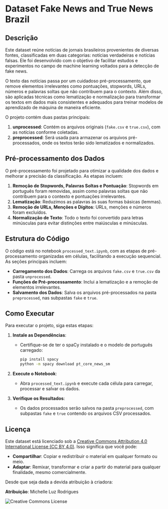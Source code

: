 # Dataset Fake News and True News Brazil

## Descrição

Este dataset reúne notícias de jornais brasileiros provenientes de diversas fontes, classificadas em duas categorias: notícias verdadeiras e notícias falsas. Ele foi desenvolvido com o objetivo de facilitar estudos e experimentos no campo de machine learning voltados para a detecção de fake news.

O texto das notícias passa por um cuidadoso pré-processamento, que remove elementos irrelevantes como pontuações, stopwords, URLs, números e palavras soltas que não contribuem para o contexto. Além disso, são aplicadas técnicas como lematização e normalização para transformar os textos em dados mais consistentes e adequados para treinar modelos de aprendizado de máquina de maneira eficiente.

O projeto contém duas pastas principais:
1. **unprocessed**: Contém os arquivos originais (`fake.csv` e `true.csv`), com as notícias conforme coletadas.
2. **preprocessed**: Será usada para armazenar os arquivos pré-processados, onde os textos terão sido lematizados e normalizados.

## Pré-processamento dos Dados

O pré-processamento foi projetado para otimizar a qualidade dos dados e melhorar a precisão da classificação. As etapas incluem:

1. **Remoção de Stopwords, Palavras Soltas e Pontuação**: Stopwords em português foram removidas, assim como palavras soltas que não contribuem para o contexto e pontuações irrelevantes.
2. **Lematização**: Reduzimos as palavras às suas formas básicas (lemmas).
3. **Remoção de URLs, Menções e Dígitos**: URLs, menções e números foram excluídos.
4. **Normalização de Texto**: Todo o texto foi convertido para letras minúsculas para evitar distinções entre maiúsculas e minúsculas.

## Estrutura do Código

O código está no notebook `processed_text.ipynb`, com as etapas de pré-processamento organizadas em células, facilitando a execução sequencial. As seções principais incluem:

- **Carregamento dos Dados**: Carrega os arquivos `fake.csv` e `true.csv` da pasta `unprocessed`.
- **Funções de Pré-processamento**: Inclui a lematização e a remoção de elementos irrelevantes.
- **Salvamento dos Dados**: Salva os arquivos pré-processados na pasta `preprocessed`, nas subpastas `fake` e `true`.

## Como Executar

Para executar o projeto, siga estas etapas:

1. **Instale as Dependências**:
   - Certifique-se de ter o spaCy instalado e o modelo de português carregado:
     ```bash
     pip install spacy
     python -m spacy download pt_core_news_sm
     ```

2. **Execute o Notebook**:
   - Abra `processed_text.ipynb` e execute cada célula para carregar, processar e salvar os dados.

3. **Verifique os Resultados**:
   - Os dados processados serão salvos na pasta `preprocessed`, com subpastas `fake` e `true` contendo os arquivos CSV processados.

## Licença

Este dataset está licenciado sob a [Creative Commons Attribution 4.0 International License (CC BY 4.0)](https://creativecommons.org/licenses/by/4.0/). Isso significa que você pode:

- **Compartilhar**: Copiar e redistribuir o material em qualquer formato ou meio.
- **Adaptar**: Remixar, transformar e criar a partir do material para qualquer finalidade, mesmo comercialmente.

Desde que seja dada a devida atribuição à criadora:

**Atribuição**: Michelle Luz Rodrigues

![Creative Commons License](https://i.creativecommons.org/l/by/4.0/88x31.png)
